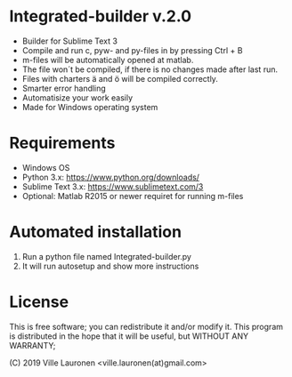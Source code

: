 # Integrated-builder v.2.0

- Builder for Sublime Text 3
- Compile and run c, pyw- and py-files in by pressing Ctrl + B
- m-files will be automatically opened at matlab.
- The file won´t be compiled, if there is no changes made after last run.
- Files with charters ä and ö will be compiled correctly.
- Smarter error handling
- Automatisize your work easily
- Made for Windows operating system

# Requirements
- Windows OS
- Python 3.x: https://www.python.org/downloads/
- Sublime Text 3.x: https://www.sublimetext.com/3
- Optional: Matlab R2015 or newer requiret for running m-files

# Automated installation

1. Run a python file named Integrated-builder.py
2. It will run autosetup and show more instructions


# License

This is free software; you can redistribute it and/or modify
it. This program is distributed in the hope that it will be useful,
but WITHOUT ANY WARRANTY;

(C) 2019 Ville Lauronen <ville.lauronen(at)gmail.com>
